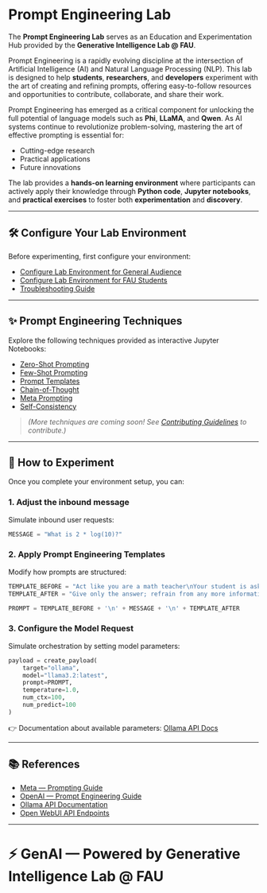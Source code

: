 # Prompt Engineering Lab

The **Prompt Engineering Lab** serves as an Education and Experimentation Hub provided by the **Generative Intelligence Lab @ FAU**.

Prompt Engineering is a rapidly evolving discipline at the intersection of Artificial Intelligence (AI) and Natural Language Processing (NLP). This lab is designed to help **students**, **researchers**, and **developers** experiment with the art of creating and refining prompts, offering easy-to-follow resources and opportunities to contribute, collaborate, and share their work.

Prompt Engineering has emerged as a critical component for unlocking the full potential of language models such as **Phi**, **LLaMA**, and **Qwen**. As AI systems continue to revolutionize problem-solving, mastering the art of effective prompting is essential for:

- Cutting-edge research
- Practical applications
- Future innovations

The lab provides a **hands-on learning environment** where participants can actively apply their knowledge through **Python code**, **Jupyter notebooks**, and **practical exercises** to foster both **experimentation** and **discovery**.

---

## 🛠️ Configure Your Lab Environment

Before experimenting, first configure your environment:

- [Configure Lab Environment for General Audience](CONFIG.md)
- [Configure Lab Environment for FAU Students](CONFIG-FAU.md)
- [Troubleshooting Guide](https://github.com/genilab-fau/prompt-eng/blob/cb2fefa33f5a1c5a927f1246917f73943d3b99ce/TROUBLESHOOTING.md)

---

## ✨ Prompt Engineering Techniques

Explore the following techniques provided as interactive Jupyter Notebooks:

- [Zero-Shot Prompting](prompt-eng/zero_shot.ipynb)
- [Few-Shot Prompting](prompt-eng/few_shots.ipynb)
- [Prompt Templates](prompt-eng/prompt_template.ipynb)
- [Chain-of-Thought](prompt-eng/chain_of_thought.ipynb)
- [Meta Prompting](prompt-eng/meta.ipynb)
- [Self-Consistency](prompt-eng/self_consistency.ipynb)

> *(More techniques are coming soon! See [Contributing Guidelines](https://github.com/genilab-fau/prompt-eng/blob/cb2fefa33f5a1c5a927f1246917f73943d3b99ce/CONTRIBUTING.md) to contribute.)*

---

## 🧪 How to Experiment

Once you complete your environment setup, you can:

### 1. Adjust the inbound message

Simulate inbound user requests:

```python
MESSAGE = "What is 2 * log(10)?"
```

### 2. Apply Prompt Engineering Templates

Modify how prompts are structured:

```python
TEMPLATE_BEFORE = "Act like you are a math teacher\nYour student is asking:"
TEMPLATE_AFTER = "Give only the answer; refrain from any more information"

PROMPT = TEMPLATE_BEFORE + '\n' + MESSAGE + '\n' + TEMPLATE_AFTER
```

### 3. Configure the Model Request

Simulate orchestration by setting model parameters:

```python
payload = create_payload(
    target="ollama",
    model="llama3.2:latest",
    prompt=PROMPT,
    temperature=1.0,
    num_ctx=100,
    num_predict=100
)
```

👉 Documentation about available parameters: [Ollama API Docs](https://github.com/ollama/ollama/blob/main/docs/api.md)

---

## 📚 References

- [Meta — Prompting Guide](https://www.llama.com/docs/how-to-guides/prompting/)
- [OpenAI — Prompt Engineering Guide](https://platform.openai.com/docs/guides/prompt-engineering)
- [Ollama API Documentation](https://github.com/ollama/ollama/blob/main/docs/api.md)
- [Open WebUI API Endpoints](https://docs.openwebui.com/getting-started/api-endpoints/)

---

# ⚡ GenAI — Powered by Generative Intelligence Lab @ FAU
